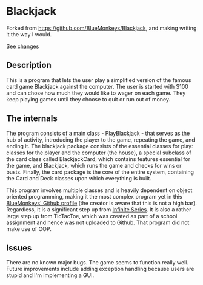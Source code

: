 # Blackjack

Forked from https://github.com/BlueMonkeys/Blackjack, and making writing it the way I would.

[See changes](Changes.md)


## Description

This is a program that lets the user play a simplified version of the famous card game Blackjack against the computer.
The user is started with $100 and can chose how much they would like to wager on each game. They keep playing games until they choose to quit or run out of money.

## The internals

The program consists of a main class - PlayBlackjack - that serves as the hub of activity, introducing the player to the game, repeating the game, and ending it.
The blackjack package consists of the essential classes for play: classes for the player and the computer (the house), a special subclass of the card class called BlackjackCard, which contains features essential for the game, and Blackjack, which runs the game and checks for wins or busts.
Finally, the card package is the core of the entire system, containing the Card and Deck classes upon which everything is built.

This program involves multiple classes and is heavily dependent on object oriented programming, making it the most complex program yet in ~~this~~ [BlueMonkeys' Github profile](https://github.com/BlueMonkeys) (the creator is aware that this is not a high bar). Regardless, it is a significant step up from [Infinite Series](https://github.com/BlueMonkeys/Infinite_Series). It is also a rather large step up from TicTacToe, which was created as part of a school assignment and hence was not uploaded to Github. That program did not make use of OOP. 

## Issues

There are no known major bugs. The game seems to function really well. Future improvements include adding exception handling because users are stupid and I'm implementing a GUI. 
